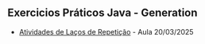 ## Exercicios Práticos Java - Generation

- [Atividades de Laços de Repetição](https://github.com/heypamela/lacos-repeticao-java/tree/main/src/exercicios_lacos_repeticao) - Aula 20/03/2025

